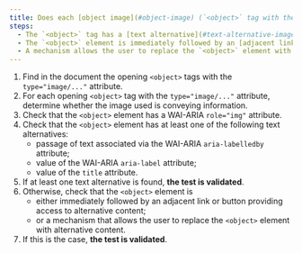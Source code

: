 ```yaml
---
title: Does each [object image](#object-image) (`<object>` tag with the `type="image/..."` attribute) [conveying information](#image-conveying-information) meet one of these conditions?
steps:
  - The `<object>` tag has a [text alternative](#text-alternative-image) and a `role="img"` attribute;
  - The `<object>` element is immediately followed by an [adjacent link or button](#adjacent-link-or-button) giving access to [alternative content](#alternative-content);
  - A mechanism allows the user to replace the `<object>` element with [alternative content](#alternative-content).
---
```


1. Find in the document the opening `<object>` tags with the `type="image/..."` attribute.
2. For each opening `<object>` tag with the `type="image/..."` attribute, determine whether the image used is conveying information.
3. Check that the `<object>` element has a WAI-ARIA `role="img"` attribute.
4. Check that the `<object>` element has at least one of the following text alternatives:
   - passage of text associated via the WAI-ARIA `aria-labelledby` attribute;
   - value of the WAI-ARIA `aria-label` attribute;
   - value of the `title` attribute.
5. If at least one text alternative is found, **the test is validated**.
6. Otherwise, check that the `<object>` element is
   - either immediately followed by an adjacent link or button providing access to alternative content;
   - or a mechanism that allows the user to replace the `<object>` element with alternative content.
7. If this is the case, **the test is validated**.
